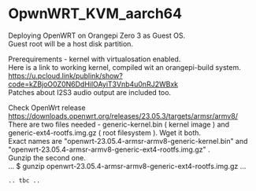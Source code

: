 # OpwnWRT_KVM_aarch64

Deploying OpenWRT on Orangepi Zero 3 as Guest OS.  
  Guest root will be a host disk partition.  

Prerequirements - kernel with virtualosation enabled.  
Here is a link to working kernel, compiled wit an orangepi-build  system.  
https://u.pcloud.link/publink/show?code=kZBjoO0Z0N6DdHilOAyiT3Vnb4u0nRJ2WBxk  
Patches about I2S3 audio output are included too.  



  Check OpenWrt release https://downloads.openwrt.org/releases/23.05.3/targets/armsr/armv8/  
  There are two files needed - generic-kernel.bin ( kernel image ) and  
  generic-ext4-rootfs.img.gz ( root filesystem ). Wget it both.  
  Exact names are "openwrt-23.05.4-armsr-armv8-generic-kernel.bin" and  
  "openwrt-23.05.4-armsr-armv8-generic-ext4-rootfs.img.gz" .  
  Gunzip the second one.  
  ... $ gunzip openwrt-23.05.4-armsr-armv8-generic-ext4-rootfs.img.gz ...
  
  
    .. tbc ..
    
